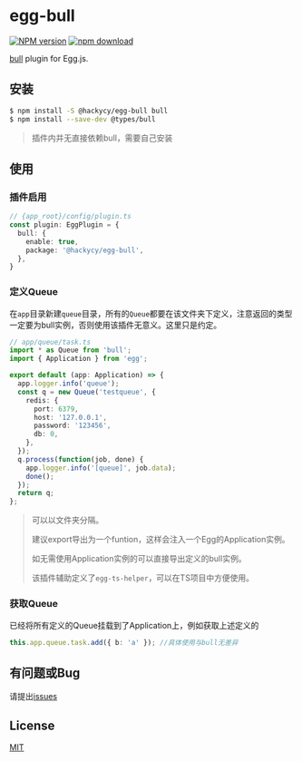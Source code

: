# egg-bull

[![NPM version][npm-image]][npm-url]
[![npm download][download-image]][download-url]

[npm-image]: https://img.shields.io/npm/v/@hackycy/egg-bull.svg?style=flat-square
[npm-url]: https://npmjs.org/package/@hackycy/egg-bull
[download-image]: https://img.shields.io/npm/dm/@hackycy/egg-bull.svg?style=flat-square
[download-url]: https://npmjs.org/package/@hackycy/egg-bull

[bull](https://github.com/OptimalBits/bull) plugin for Egg.js.

## 安装

```bash
$ npm install -S @hackycy/egg-bull bull
$ npm install --save-dev @types/bull
```

> 插件内并无直接依赖bull，需要自己安装

## 使用

### 插件启用

``` ts
// {app_root}/config/plugin.ts
const plugin: EggPlugin = {
  bull: {
    enable: true,
    package: '@hackycy/egg-bull',
  },
}
```

### 定义Queue

在`app`目录新建`queue`目录，所有的`Queue`都要在该文件夹下定义，注意返回的类型一定要为bull实例，否则使用该插件无意义。这里只是约定。

``` ts
// app/queue/task.ts
import * as Queue from 'bull';
import { Application } from 'egg';

export default (app: Application) => {
  app.logger.info('queue');
  const q = new Queue('testqueue', {
    redis: {
      port: 6379,
      host: '127.0.0.1',
      password: '123456',
      db: 0,
    },
  });
  q.process(function(job, done) {
    app.logger.info('[queue]', job.data);
    done();
  });
  return q;
};
```

> 可以以文件夹分隔。
>
> 建议export导出为一个funtion，这样会注入一个Egg的Application实例。
>
> 如无需使用Application实例的可以直接导出定义的bull实例。
>
> 该插件辅助定义了`egg-ts-helper`，可以在TS项目中方便使用。

### 获取Queue

已经将所有定义的Queue挂载到了Application上，例如获取上述定义的

``` typescript
this.app.queue.task.add({ b: 'a' }); //具体使用与bull无差异
```

## 有问题或Bug

请提出[issues](https://github.com/hackycy/egg-bull/issues)

## License

[MIT](LICENSE)
